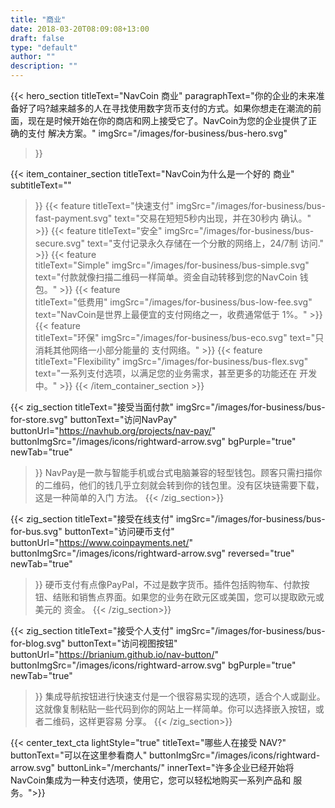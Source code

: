 ```yaml
---
title: "商业"
date: 2018-03-20T08:09:08+13:00
draft: false
type: "default"
author: ""
description: ""
---
```

{{< hero_section
titleText="NavCoin 商业"
paragraphText="你的企业的未来准备好了吗?越来越多的人在寻找使用数字货币支付的方式。如果你想走在潮流的前面，现在是时候开始在你的商店和网上接受它了。NavCoin为您的企业提供了正确的支付&nbsp;解决方案。"
imgSrc="/images/for-business/bus-hero.svg"
>}}

{{< item_container_section 
    titleText="NavCoin为什么是一个好的&nbsp;商业"
    subtitleText=""
>}}
    {{< feature 
        titleText="快速支付"
        imgSrc="/images/for-business/bus-fast-payment.svg"
        text="交易在短短5秒内出现，并在30秒内&nbsp;确认。"
    >}}
    {{< feature 
        titleText="安全"
        imgSrc="/images/for-business/bus-secure.svg"
        text="支付记录永久存储在一个分散的网络上，24/7制&nbsp;访问."
    >}}
    {{< feature                 
        titleText="Simple"
        imgSrc="/images/for-business/bus-simple.svg"
        text="付款就像扫描二维码一样简单。资金自动转移到您的NavCoin&nbsp;钱包。"
    >}}
    {{< feature                 
        titleText="低费用"
        imgSrc="/images/for-business/bus-low-fee.svg"
        text="NavCoin是世界上最便宜的支付网络之一，收费通常低于&nbsp;1%。"
    >}}
    {{< feature                 
        titleText="环保"
        imgSrc="/images/for-business/bus-eco.svg"
        text="只消耗其他网络一小部分能量的&nbsp;支付网络。"
    >}}
    {{< feature                 
        titleText="Flexibility"
        imgSrc="/images/for-business/bus-flex.svg"
        text="一系列支付选项，以满足您的业务需求，甚至更多的功能还在&nbsp;开发中。"
    >}}
{{< /item_container_section >}}

{{< zig_section
  titleText="接受当面付款"
  imgSrc="/images/for-business/bus-for-store.svg"
  buttonText="访问NavPay"
  buttonUrl="https://navhub.org/projects/nav-pay/"
  buttonImgSrc="/images/icons/rightward-arrow.svg"
  bgPurple="true"
  newTab="true"
>}}
NavPay是一款与智能手机或台式电脑兼容的轻型钱包。顾客只需扫描你的二维码，他们的钱几乎立刻就会转到你的钱包里。没有区块链需要下载，这是一种简单的入门&nbsp;方法。
{{< /zig_section>}}

{{< zig_section
titleText="接受在线支付"
imgSrc="/images/for-business/bus-for-bus.svg"
buttonText="访问硬币支付"
buttonUrl="https://www.coinpayments.net/"
buttonImgSrc="/images/icons/rightward-arrow.svg"
reversed="true"
newTab="true"
>}}
硬币支付有点像PayPal，不过是数字货币。插件包括购物车、付款按钮、结账和销售点界面。如果您的业务在欧元区或美国，您可以提取欧元或美元的&nbsp;资金。
{{< /zig_section>}}

{{< zig_section
  titleText="接受个人支付"
  imgSrc="/images/for-business/bus-for-blog.svg"
  buttonText="访问视图按钮"
  buttonUrl="https://brianium.github.io/nav-button/"
  buttonImgSrc="/images/icons/rightward-arrow.svg"
  bgPurple="true"
  newTab="true"
>}}
集成导航按钮进行快速支付是一个很容易实现的选项，适合个人或副业。这就像复制粘贴一些代码到你的网站上一样简单。你可以选择嵌入按钮，或者二维码，这样更容易&nbsp;分享。
{{< /zig_section>}}

{{< center_text_cta
    lightStyle="true"
    titleText="哪些人在接受 NAV?"
    buttonText="可以在这里参看商人"
    buttonImgSrc="/images/icons/rightward-arrow.svg"
    buttonLink="/merchants/"
    innerText="许多企业已经开始将NavCoin集成为一种支付选项，使用它，您可以轻松地购买一系列产品和&nbsp;服务。">}}
